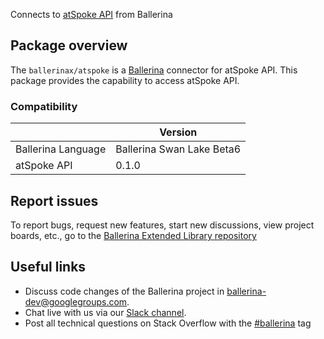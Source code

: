 Connects to [atSpoke API](https://askspoke.com/api/reference) from Ballerina

## Package overview
The `ballerinax/atspoke` is a [Ballerina](https://ballerina.io/) connector for atSpoke API.
This package provides the capability to access atSpoke API.

### Compatibility
|                               | Version                         |
|-------------------------------|---------------------------------|
| Ballerina Language            | Ballerina Swan Lake Beta6       | 
| atSpoke API                   | 0.1.0                           |

## Report issues
To report bugs, request new features, start new discussions, view project boards, etc., go to the [Ballerina Extended Library repository](https://github.com/ballerina-platform/ballerina-extended-library)

## Useful links
- Discuss code changes of the Ballerina project in [ballerina-dev@googlegroups.com](mailto:ballerina-dev@googlegroups.com).
- Chat live with us via our [Slack channel](https://ballerina.io/community/slack/).
- Post all technical questions on Stack Overflow with the [#ballerina](https://stackoverflow.com/questions/tagged/ballerina) tag
